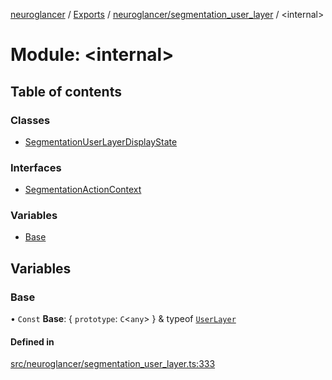 [neuroglancer](../README.md) / [Exports](../modules.md) / [neuroglancer/segmentation\_user\_layer](neuroglancer_segmentation_user_layer.md) / <internal\>

# Module: <internal\>

## Table of contents

### Classes

- [SegmentationUserLayerDisplayState](../classes/neuroglancer_segmentation_user_layer._internal_.SegmentationUserLayerDisplayState.md)

### Interfaces

- [SegmentationActionContext](../interfaces/neuroglancer_segmentation_user_layer._internal_.SegmentationActionContext.md)

### Variables

- [Base](neuroglancer_segmentation_user_layer._internal_.md#base)

## Variables

### Base

• `Const` **Base**: { `prototype`: `C`<`any`\>  } & typeof [`UserLayer`](../classes/neuroglancer_layer.UserLayer.md)

#### Defined in

[src/neuroglancer/segmentation_user_layer.ts:333](https://github.com/ActiveBrainAtlas2/neuroglancer/blob/034b457d/src/neuroglancer/segmentation_user_layer.ts#L333)
